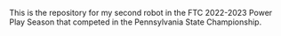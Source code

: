 This is the repository for my second robot in the FTC 2022-2023 Power Play Season that competed in the Pennsylvania State Championship.
